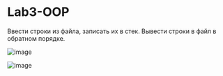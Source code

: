 # Lab3-OOP
Ввести строки из файла, записать их в стек. Вывести строки в файл в обратном порядке.

![image](https://github.com/Murik1999/Lab3-OOP/assets/98152309/cc54fbee-662a-4aad-b6ed-a15f670ac031)

![image](https://github.com/Murik1999/Lab3-OOP/assets/98152309/590956e4-9886-4451-879a-528aa386e5ee)


